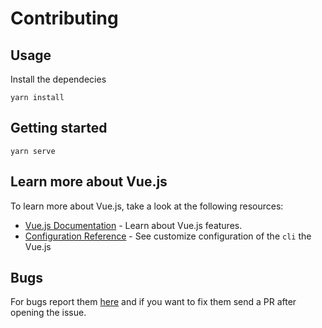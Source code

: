 # Contributing

## Usage

Install the dependecies

```
yarn install
```

## Getting started
```
yarn serve
```
## Learn more about Vue.js

To learn more about Vue.js, take a look at the following resources:

- [Vue.js Documentation](https://vuejs.org/v2/guide/) - Learn about Vue.js features.
- [Configuration Reference](https://cli.vuejs.org/config/) - See customize configuration of the `cli` the Vue.js

## Bugs

For bugs report them [here](https://github.com/BacktrackAcademy/enterprise/issues/new?assignees=&labels=bug&template=bug_report.md&title=) and if you want to fix them send a PR after opening the issue.